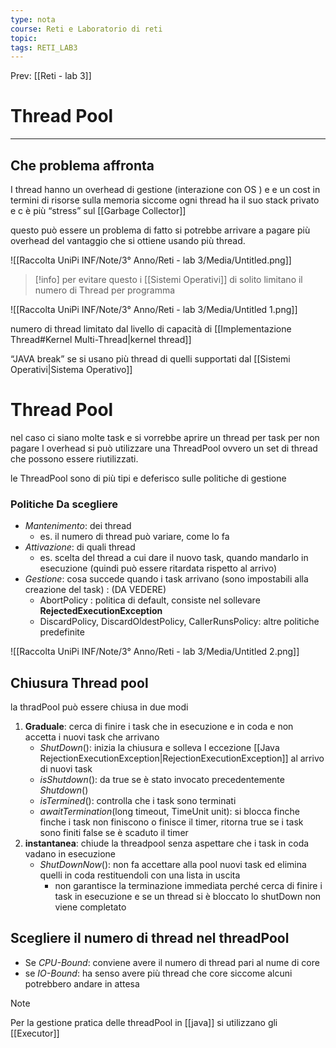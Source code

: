 ```yaml
---
type: nota
course: Reti e Laboratorio di reti
topic: 
tags: RETI_LAB3 
---
```


Prev: [[Reti - lab 3]]

# Thread Pool
---


## Che problema affronta

I thread hanno un overhead di gestione (interazione con OS ) e e un cost in termini di risorse sulla memoria siccome ogni thread ha il suo stack privato e c è  più “stress” sul [[Garbage Collector]]

questo può essere un problema di fatto si potrebbe arrivare a pagare più overhead del vantaggio che si ottiene usando più thread.

![[Raccolta UniPi INF/Note/3° Anno/Reti - lab 3/Media/Untitled.png]]


>[!info]
per evitare questo i [[Sistemi Operativi]] di solito limitano il numero di Thread per programma



![[Raccolta UniPi INF/Note/3° Anno/Reti - lab 3/Media/Untitled 1.png]]

numero di thread limitato dal livello di capacità di [[Implementazione Thread#Kernel Multi-Thread|kernel thread]]

“JAVA break” se si usano più thread di quelli supportati dal [[Sistemi Operativi|Sistema Operativo]]

# Thread Pool
nel caso ci siano molte task e si vorrebbe aprire un thread per task per non pagare l overhead si può utilizzare una ThreadPool ovvero un set di thread che possono essere riutilizzati.

le ThreadPool sono di più tipi e deferisco sulle politiche di gestione

### Politiche Da scegliere

- _Mantenimento_: dei thread
    - es.  il numero di thread può variare, come lo fa
- _Attivazione_: di quali thread
    - es. scelta del thread a cui dare il nuovo task, quando mandarlo in esecuzione (quindi può essere ritardata rispetto al arrivo)
- _Gestione_: cosa succede quando i task arrivano (sono impostabili alla creazione del task) : (DA VEDERE)
	- AbortPolicy : politica di default, consiste nel sollevare __RejectedExecutionException__ 
	-  DiscardPolicy, DiscardOldestPolicy, CallerRunsPolicy: altre politiche predefinite

![[Raccolta UniPi INF/Note/3° Anno/Reti - lab 3/Media/Untitled 2.png]]
## Chiusura Thread pool
la thradPool può essere chiusa in due modi
1. __Graduale__: cerca di finire i task che in esecuzione e in coda e non accetta i nuovi task che arrivano
	- _ShutDown_(): inizia la chiusura e solleva l eccezione [[Java RejectionExecutionException|RejectionExecutionException]] al arrivo di nuovi task
	- _isShutdown_(): da true se è stato invocato precedentemente _Shutdown_()
	- _isTermined_(): controlla che i task sono terminati 
	- _awaitTermination_(long timeout, TimeUnit unit): si blocca finche finche i task non finiscono o finisce il timer, ritorna true se i task sono finiti false se è scaduto il timer 
2. __instantanea__: chiude la threadpool senza aspettare che i task in coda vadano in esecuzione
	+ _ShutDownNow_(): non fa accettare alla pool nuovi task ed elimina quelli in coda restituendoli con una lista in uscita 
		+ non garantisce la terminazione immediata perché cerca di finire i task in esecuzione e se un thread si è bloccato lo shutDown non viene completato  

## Scegliere il numero di thread nel threadPool
- Se *CPU-Bound*: conviene avere il numero di thread pari al nume di core 
- se *IO-Bound*: ha senso avere più thread che core siccome alcuni potrebbero andare in attesa 


>[!note]
>Per la gestione pratica delle threadPool in [[java]] si utilizzano gli [[Executor]]


